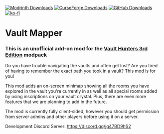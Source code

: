 [![Modrinth Downloads](https://img.shields.io/modrinth/dt/vaultmapper?style=for-the-badge&logo=modrinth&color=1bd96a)](https://modrinth.com/mod/vaultmapper/)
[![CurseForge Downloads](https://img.shields.io/curseforge/dt/1099126?style=for-the-badge&logo=curseforge&color=f16436)](https://www.curseforge.com/minecraft/mc-mods/vaultmapper)
[![GitHub Downloads](https://img.shields.io/github/downloads/NodiumHosting/VaultMapper/total?style=for-the-badge&logo=github&color=f0f6fc)](https://github.com/NodiumHosting/VaultMapper/releases)
[![ko-fi](https://ko-fi.com/img/githubbutton_sm.svg)](https://ko-fi.com/K3K519DLNN)

# Vault Mapper

### This is an unofficial add-on mod for the [Vault Hunters 3rd Edition](https://www.curseforge.com/minecraft/modpacks/vault-hunters-1-18-2) modpack

Do you have trouble navigating the vaults and often get lost? Are you tired of having to remember the exact path you took in a vault? This mod is for you!

This mod adds an on-screen minimap showing all the rooms you have explored in the vault you're currently in as well as all special rooms added by using inscriptions on your vault crystal. Plus, there are even more features that we are planning to add in the future.

The mod is currently fully client-sided, however you should get permission from server admins and other players before using it on a server.

Development Discord Server: https://discord.gg/jq47BD9hS2
